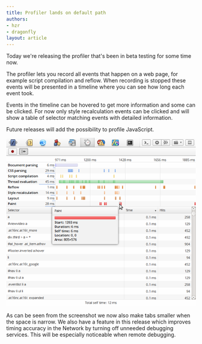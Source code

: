 ```yaml
---
title: Profiler lands on default path
authors:
- hzr
- dragonfly
layout: article
---
```

<p>Today we&#39;re releasing the profiler that&#39;s been in beta testing for some time now.</p>

<p>The profiler lets you record all events that happen on a web page, for example script compilation and reflow. When recording is stopped these events will be presented in a timeline where you can see how long each event took.</p>

<p>Events in the timeline can be hovered to get more information and some can be clicked. For now only style recalculation events can be clicked and will show a table of selector matching events with detailed information.</p>

<p>Future releases will add the possibility to profile JavaScript.</p>

<p><span class='imgcenter'><img alt='' src='/blog/profiler-lands-on-default-path/profiler.png' /></span></p>

<p>As can be seen from the screenshot we now also make tabs smaller when the space is narrow. We also have a feature in this release which improves timing accuracy in the Network by turning off unneeded debugging services. This will be especially noticeable when remote debugging.</p>
